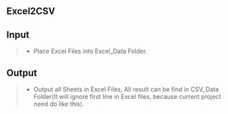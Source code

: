 ## Excel2CSV
## Input
  > - Place Excel Files into Excel_Data Folder.
## Output
  > - Output all Sheets in Excel Files, All result can be find in CSV_Data Folder(It will ignore first line in Excel files, because current project need do like this).